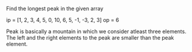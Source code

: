 Find the longest peak in the given array

ip = [1, 2, 3, 4, 5, 0, 10, 6, 5, -1, -3, 2, 3]
op = 6

Peak is basically a mountain in which we consider atleast three elements. The left and the right elements to the peak are smaller than the peak element.
